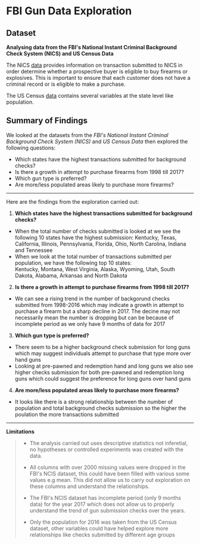 # FBI Gun Data Exploration

## Dataset
**Analysing data from the FBI's National Instant Criminal Background Check System (NICS) and US Census Data**

The NICS [data](https://www.fbi.gov/file-repository/nics_firearm_checks_-_month_year_by_state_type.pdf/view) provides information on transaction submitted to NICS in order determine whether a prospective buyer is eligible to buy firearms or explosives. This is important to ensure that each customer does not have a criminal record or is eligible to make a purchase. 

The US Census [data](census.gov) contains several variables at the state level like population.

## Summary of Findings
We looked at the datasets from the *FBI's National Instant Criminal Background Check System (NICS)* and *US Census Data* then explored the following questions:

 + Which states have the highest transactions submitted for background checks?
 + Is there a growth in attempt to purchase firearms from 1998 till 2017?
 + Which gun type is preferred?
 + Are more/less populated areas likely to purchase more firearms?
---
Here are the findings from the exploration carried out:

1. **Which states have the highest transactions submitted for background checks?**

+ When the total number of checks submitted is looked at we see the following 10 states have the highest submission:
        Kentucky, Texas, California, Illinois, Pennsylvania, Florida, Ohio, North Carolina, Indiana and Tennessee
+ When we look at the total number of transactions submitted per population, we have the following top 10 states:  
        Kentucky, Montana, West Virginia, Alaska, Wyoming, Utah, South Dakota, Alabama, Arkansas and North Dakota

2. **Is there a growth in attempt to purchase firearms from 1998 till 2017?**
+ We can see a rising trend in the number of backgorund checks submitted from 1998-2016 which may indicate a growth in attempt to purchase a firearm but a sharp decline in 2017. The decine may not necessarily mean the number is dropping but can be because of incomplete period as we only have 9 months of data for 2017

3. **Which gun type is preferred?**
+ There seem to be a higher background check submission for long guns which may suggest individuals attempt to purchase that type more over hand guns
+ Looking at pre-pawned and redemption hand and long guns we also see higher checks submission for both pre-pawned and redemption long guns which could suggest the preference for long guns over hand guns

4. **Are more/less populated areas likely to purchase more firearms?**
+  It looks like there is a strong relationship between the number of population and total background checks submission so the higher the poulation the more transactions submitted
***
**Limitations**
> - The analysis carried out uses descriptive statistics not inferetial, no hypotheses or controlled experiments was created with the data.
>
> - All columns with over 2000 missing values were dropped in the FBI's NCIS dataset, this could have been filled with various some values e.g mean. This did not allow us to carry out exploration on these columns and understand the relationships.
>
> - The FBI's NCIS dataset has incomplete period (only 9 months data) for the year 2017 which does not allow us to properly understand the trend of gun submission checks over the years.
>
> - Only the population for 2016 was taken from the US Census dataset, other variables could have helped explore more relationships like checks submitted by different age groups


